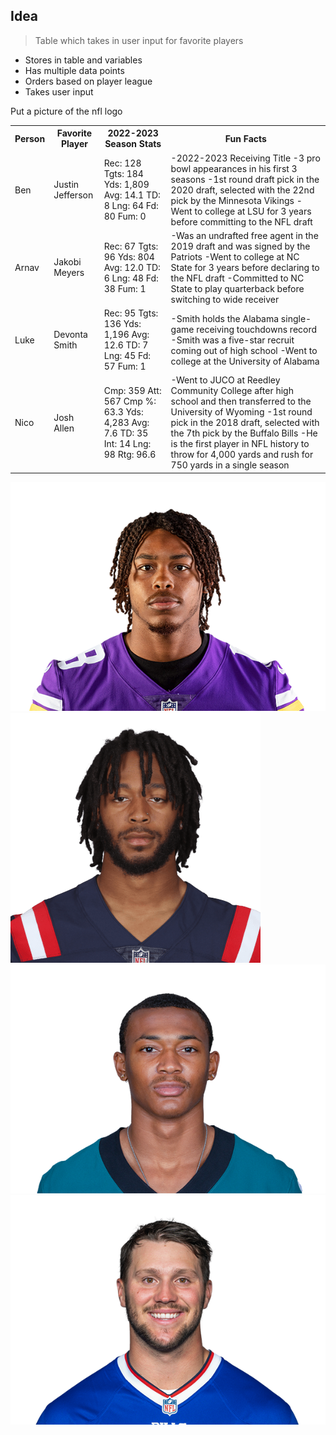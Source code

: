 ## Idea
> Table which takes in user input for favorite players
- Stores in table and variables
- Has multiple data points
- Orders based on player league
- Takes user input

Put a picture of the nfl logo

<table>
  <tr>
    <th>Person</th>
    <th>Favorite Player</th>
    <th>2022-2023 Season Stats</th>
    <th>Fun Facts</th>
  </tr>
  <tr>
    <td>Ben</td>
    <td>Justin Jefferson</td>
    <td>Rec: 128
    Tgts: 184
    Yds: 1,809
    Avg: 14.1
    TD: 8
    Lng: 64
    Fd: 80
    Fum: 0</td>
    <td> -2022-2023 Receiving Title
    -3 pro bowl appearances in his first 3 seasons
    -1st round draft pick in the 2020 draft, selected with the 22nd pick by the Minnesota Vikings
    -Went to college at LSU for 3 years before committing to the NFL draft</td>
  </tr>
  <tr>
    <td>Arnav</td>
    <td>Jakobi Meyers</td>
    <td>Rec: 67
    Tgts: 96
    Yds: 804
    Avg: 12.0
    TD: 6
    Lng: 48
    Fd: 38
    Fum: 1</td>
    <td> -Was an undrafted free agent in the 2019 draft and was signed by the Patriots
    -Went to college at NC State for 3 years before declaring to the NFL draft
    -Committed to NC State to play quarterback before switching to wide receiver</td>
  </tr>
  <tr>
    <td>Luke</td>
    <td>Devonta Smith</td>
    <td>Rec: 95
    Tgts: 136
    Yds: 1,196
    Avg: 12.6
    TD: 7
    Lng: 45
    Fd: 57
    Fum: 1</td>
    <td> -Smith holds the Alabama single-game receiving touchdowns record
    -Smith was a five-star recruit coming out of high school
    -Went to college at the University of Alabama</td>
  </tr>
  <tr>
    <td>Nico</td>
    <td>Josh Allen</td>
    <td>Cmp: 359
    Att: 567
    Cmp %: 63.3
    Yds: 4,283
    Avg: 7.6
    TD: 35
    Int: 14
    Lng: 98
    Rtg: 96.6</td>
    <td> -Went to JUCO at Reedley Community College after high school and then transferred to the University of Wyoming
    -1st round pick in the 2018 draft, selected with the 7th pick by the Buffalo Bills
    -He is the first player in NFL history to throw for 4,000 yards and rush for 750 yards in a single season</td>
  </tr>
</table>

![](/images/justinjefferson.png)
![](/images/jakobi.png)
![](/images/devonta.png)
![](/images/josha.png)